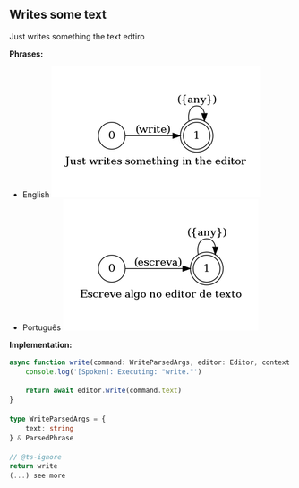 ## Writes some text

Just writes something the text edtiro

**Phrases:**

* English
	![English](phrase_en-US.png)
* Português
	![Português](phrase_pt-BR.png)


**Implementation:**

```typescript
async function write(command: WriteParsedArgs, editor: Editor, context: {}) {
    console.log('[Spoken]: Executing: "write."')

    return await editor.write(command.text)
}

type WriteParsedArgs = {
    text: string
} & ParsedPhrase

// @ts-ignore
return write
(...) see more
```